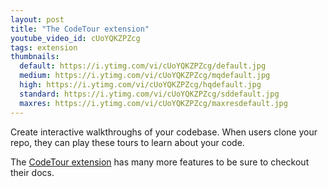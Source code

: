 ```yaml
---
layout: post
title: "The CodeTour extension"
youtube_video_id: cUoYQKZPZcg
tags: extension
thumbnails:
  default: https://i.ytimg.com/vi/cUoYQKZPZcg/default.jpg
  medium: https://i.ytimg.com/vi/cUoYQKZPZcg/mqdefault.jpg
  high: https://i.ytimg.com/vi/cUoYQKZPZcg/hqdefault.jpg
  standard: https://i.ytimg.com/vi/cUoYQKZPZcg/sddefault.jpg
  maxres: https://i.ytimg.com/vi/cUoYQKZPZcg/maxresdefault.jpg
---
```


Create interactive walkthroughs of your codebase. When users clone your repo, they can play these tours to learn about your code.

The [CodeTour extension](https://marketplace.visualstudio.com/items?itemName=vsls-contrib.codetour) has many more features to be sure to checkout their docs.

